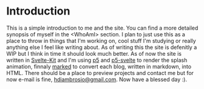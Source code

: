 # Introduction

This is a simple introduction to me and the site. You can find a more detailed synopsis of myself in the \<WhoAmI\> section. I plan to just use this as a place to throw in things that I'm working on, cool stuff I'm studying or really anything else I feel like writing about. As of writing this the site is defenitly a WIP but I think in time it should look much better. As of now the site is written in [Svelte-Kit](https://kit.svelte.dev/) and I'm using [p5](https://p5js.org/) and [p5-svelte](https://p5-svelte.netlify.app/) to render the splash animation, finnaly [marked](https://marked.js.org/) to convert each blog, written in markdown, into HTML. There should be a place to preview projects and contact me but for now e-mail is fine, hdiambrosio@gmail.com. Now have a blessed day :). 
